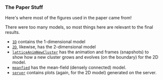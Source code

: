 ### The Paper Stuff

Here's where most of the figures used in the paper came from!

There were too many models, so most things here are relevant to the final results.

- [`1D`](./1D/) contains the 1-dimensional model
- [`2D`](./2D/), likewise, has the 2-dimensional model
- [`latticeAnimNewCluster`](./latticeAnimNewCluster/) has the animation and frames (snapshots) to show how a new cluster grows and evolves (on the boundary) for the 2D model.
- [`meanfied`](./meanfield/) has the mean-field (densely connected) model.
- [`server`](./server/) contains plots (again, for the 2D model) generated on the server.
